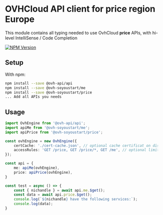 # OVHCloud API client for **price** region Europe

This module contains all typing needed to use OvhCloud **price** APIs, with hi-level IntelliSense / Code Completion

[![NPM Version](https://img.shields.io/npm/v/@ovh-soyoustart/price.svg?style=flat)](https://www.npmjs.org/package/@ovh-soyoustart/price)

## Setup

With npm:

```bash
npm install --save @ovh-api/api
npm install --save @ovh-soyoustart/me
npm install --save @ovh-soyoustart/price
... Add all APIs you needs
```

## Usage

```typescript
import OvhEngine from '@ovh-api/api';
import apiMe from '@ovh-soyoustart/me';
import apiPrice from '@ovh-soyoustart/price';

const ovhEngine = new OvhEngine({ 
    certCache: './cert-cache.json', // optional cache certificat on disk.
    accessRules: 'GET /price, GET /price/*, GET /me', // optional limit the requested privileges.
});

const api = {
    me: apiMe(ovhEngine),
    price: apiPrice(ovhEngine),
}

const test = async () => {
    const { nichandle } = await api.me.$get();
    const data = await api.price.$get();
    console.log(`${nichandle} have the following services:`);
    console.log(data);
}
```
